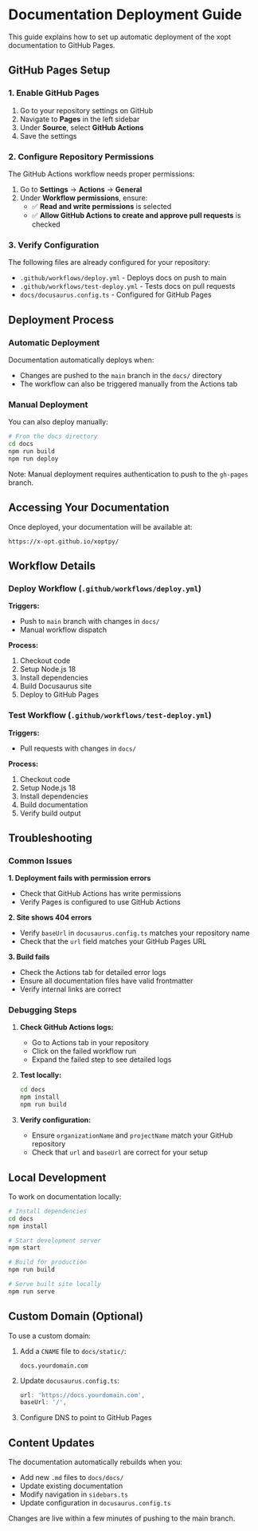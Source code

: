 # Documentation Deployment Guide

This guide explains how to set up automatic deployment of the xopt documentation to GitHub Pages.

## GitHub Pages Setup

### 1. Enable GitHub Pages

1. Go to your repository settings on GitHub
2. Navigate to **Pages** in the left sidebar
3. Under **Source**, select **GitHub Actions**
4. Save the settings

### 2. Configure Repository Permissions

The GitHub Actions workflow needs proper permissions:

1. Go to **Settings** → **Actions** → **General**
2. Under **Workflow permissions**, ensure:
   - ✅ **Read and write permissions** is selected
   - ✅ **Allow GitHub Actions to create and approve pull requests** is checked

### 3. Verify Configuration

The following files are already configured for your repository:

- `.github/workflows/deploy.yml` - Deploys docs on push to main
- `.github/workflows/test-deploy.yml` - Tests docs on pull requests
- `docs/docusaurus.config.ts` - Configured for GitHub Pages

## Deployment Process

### Automatic Deployment

Documentation automatically deploys when:
- Changes are pushed to the `main` branch in the `docs/` directory
- The workflow can also be triggered manually from the Actions tab

### Manual Deployment

You can also deploy manually:

```bash
# From the docs directory
cd docs
npm run build
npm run deploy
```

Note: Manual deployment requires authentication to push to the `gh-pages` branch.

## Accessing Your Documentation

Once deployed, your documentation will be available at:
```
https://x-opt.github.io/xoptpy/
```

## Workflow Details

### Deploy Workflow (`.github/workflows/deploy.yml`)

**Triggers:**
- Push to `main` branch with changes in `docs/`
- Manual workflow dispatch

**Process:**
1. Checkout code
2. Setup Node.js 18
3. Install dependencies
4. Build Docusaurus site
5. Deploy to GitHub Pages

### Test Workflow (`.github/workflows/test-deploy.yml`)

**Triggers:**
- Pull requests with changes in `docs/`

**Process:**
1. Checkout code
2. Setup Node.js 18
3. Install dependencies
4. Build documentation
5. Verify build output

## Troubleshooting

### Common Issues

**1. Deployment fails with permission errors**
- Check that GitHub Actions has write permissions
- Verify Pages is configured to use GitHub Actions

**2. Site shows 404 errors**
- Verify `baseUrl` in `docusaurus.config.ts` matches your repository name
- Check that the `url` field matches your GitHub Pages URL

**3. Build fails**
- Check the Actions tab for detailed error logs
- Ensure all documentation files have valid frontmatter
- Verify internal links are correct

### Debugging Steps

1. **Check GitHub Actions logs:**
   - Go to Actions tab in your repository
   - Click on the failed workflow run
   - Expand the failed step to see detailed logs

2. **Test locally:**
   ```bash
   cd docs
   npm install
   npm run build
   ```

3. **Verify configuration:**
   - Ensure `organizationName` and `projectName` match your GitHub repository
   - Check that `url` and `baseUrl` are correct for your setup

## Local Development

To work on documentation locally:

```bash
# Install dependencies
cd docs
npm install

# Start development server
npm start

# Build for production
npm run build

# Serve built site locally
npm run serve
```

## Custom Domain (Optional)

To use a custom domain:

1. Add a `CNAME` file to `docs/static/`:
   ```
   docs.yourdomain.com
   ```

2. Update `docusaurus.config.ts`:
   ```typescript
   url: 'https://docs.yourdomain.com',
   baseUrl: '/',
   ```

3. Configure DNS to point to GitHub Pages

## Content Updates

The documentation automatically rebuilds when you:
- Add new `.md` files to `docs/docs/`
- Update existing documentation
- Modify navigation in `sidebars.ts`
- Update configuration in `docusaurus.config.ts`

Changes are live within a few minutes of pushing to the main branch.
